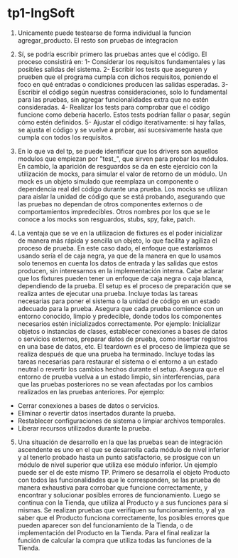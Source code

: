 # tp1-IngSoft
1) Unicamente puede testearse de forma individual la funcion agregar_producto. El resto son pruebas de integracion

2) Sí, se podría escribir primero las pruebas antes que el código. El proceso consistirá en:
1- Considerar los requisitos fundamentales y las posibles salidas del sistema.
2- Escribir los tests que aseguren y prueben que el programa cumpla con dichos requisitos, poniendo el foco en qué entradas o condiciones producen las salidas esperadas.
3- Escribir el código según nuestras consideraciones, solo lo fundamental para las pruebas, sin agregar funcionalidades extra que no estén consideradas.
4- Realizar los tests para comprobar que el código funcione como debería hacerlo. Estos tests podrían fallar o pasar, según cómo estén definidos.
5- Ajustar el código iterativamente: si hay fallas, se ajusta el código y se vuelve a probar, así sucesivamente hasta que cumpla con todos los requisitos.

3) En lo que va del tp, se puede identificar que los drivers son aquellos modulos que empiezan por "test_", que sirven para probar los módulos. En cambio, la aparición de resguardos se da en este ejercicio con la utilización de mocks, para simular el valor de retorno de un módulo.
Un mock es un objeto simulado que reemplaza un componente o dependencia real del código durante una prueba. Los mocks se utilizan para aislar la unidad de código que se está probando, asegurando que las pruebas no dependan de otros componentes externos o de comportamientos impredecibles. Otros nombres por los que se le conoce a los mocks son resguardos, stubs, spy, fake, patch.

4) La ventaja que se ve en la utilizacion de fixtures es el poder inicializar de manera más rápida y sencilla un objeto, lo que facilita y agiliza el proceso de prueba.
En este caso dado, el enfoque que estaríamos usando sería el de caja negra, ya que de la manera en que lo usamos solo tenemos en cuenta los datos de entrada y las salidas que estos producen, sin interesarnos en la implementación interna. Cabe aclarar que los fixtures pueden tener un enfoque de caja negra o caja blanca, dependiendo de la prueba.
El setup es el proceso de preparación que se realiza antes de ejecutar una prueba. Incluye todas las tareas necesarias para poner el sistema o la unidad de código en un estado adecuado para la prueba. Asegura que cada prueba comience con un entorno conocido, limpio y predecible, donde todos los componentes necesarios estén inicializados correctamente. Por ejemplo: Inicializar objetos o instancias de clases, establecer conexiones a bases de datos o servicios externos, preparar datos de prueba, como insertar registros en una base de datos, etc.
El teardown es el proceso de limpieza que se realiza después de que una prueba ha terminado. Incluye todas las tareas necesarias para restaurar el sistema o el entorno a un estado neutral o revertir los cambios hechos durante el setup. Asegura que el entorno de prueba vuelva a un estado limpio, sin interferencias, para que las pruebas posteriores no se vean afectadas por los cambios realizados en las pruebas anteriores. Por ejemplo:
- Cerrar conexiones a bases de datos o servicios.
- Eliminar o revertir datos insertados durante la prueba.
- Restablecer configuraciones de sistema o limpiar archivos temporales.
- Liberar recursos utilizados durante la prueba.

5) Una situación de desarrollo en la que las pruebas sean de integración ascendente es uno en el que se desarrolla cada módulo de nivel inferior y al tenerlo probado hasta un punto satisfactorio, se prosigue con un módulo de nivel superior que utiliza ese módulo inferior.
Un ejemplo puede ser el de este mismo TP. Primero se desarrolla el objeto Producto con todos las funcionalidades que le corresponden, se las prueba de manera exhaustiva para corrobar que funcione correctamente, y encontrar y solucionar posibles errores de funcionamiento. Luego se continua con la Tienda, que utiliza al Producto y a sus funciones para sí mismas. Se realizan pruebas que verifiquen su funcionamiento, y al ya saber que el Producto funciona correctamente, los posibles errores que pueden aparecer son del funcionamiento de la Tienda, o de implementación del Producto en la Tienda. Para el final realizar la función de calcular la compra que utiliza todas las funciones de la Tienda.
